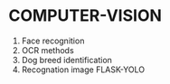 # COMPUTER-VISION
1) Face recognition
2) OCR methods
3) Dog breed identification
4) Recognation image FLASK-YOLO
